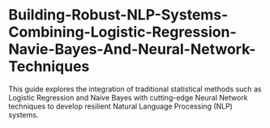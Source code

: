 # Building-Robust-NLP-Systems-Combining-Logistic-Regression-Navie-Bayes-And-Neural-Network-Techniques
This guide explores the integration of traditional statistical methods such as Logistic Regression and Naive Bayes with cutting-edge Neural Network techniques to develop resilient Natural Language Processing (NLP) systems.
